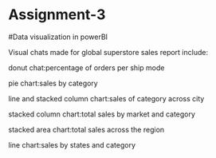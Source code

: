 # Assignment-3
#Data visualization in powerBI

Visual chats made for global superstore sales report include:

donut chat:percentage of orders per ship mode

pie chart:sales by category

line and stacked column chart:sales of category across city

stacked column chart:total sales by market and category

stacked area chart:total sales across the region

line chart:sales by states and category
